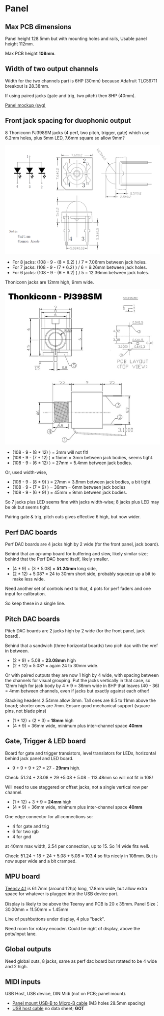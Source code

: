# Panel

## Max PCB dimensions

Panel height 128.5mm but with mounting holes and rails, 
Usable panel height 112mm.

Max PCB height **108mm**.

## Width of two output channels

Width for the two channels part is 6HP (30mm)
because Adafruit TLC59711 breakout is 28.38mm.

If using paired jacks (gate and trig, two pitch)
then 8HP (40mm).

[Panel mockup (svg)](./mock-channel.svg)

## Front jack spacing for duophonic output

8 Thoniconn PJ398SM jacks (4 perf, two pitch, trigger, gate)
which use 6.2mm holes,
plus 5mm LED, 7.6mm square so allow 9mm?

![LED](./img/FD-115TRGB.png)

- For 8 jacks: (108 - 9 - (8 * 6.2) ) / 7 = 7.06mm between jack holes.
- For 7 jacks: (108 - 9 - (7 * 6.2) ) / 6 = 9.26mm between jack holes.
- For 6 jacks: (108 - 9 - (6 * 6.2) ) / 5 = 12.36mm between jack holes.

Thoniconn jacks are 12mm high, 9mm wide.

![Thonkiconn](./img/thonkiconn-pj398sm.jpg)

- (108 - 9 - (8 * 12) ) = 3mm will not fit!
- (108 - 9 - (7 * 12) ) = 15mm = 3mm between jack bodies, seems tight.
- (108 - 9 - (6 * 12) ) = 27mm = 5.4mm between jack bodies.

Or, used width-wise,

- (108 - 9 - (8 * 9) ) = 27mm = 3.8mm between jack bodies, a bit tight.
- (108 - 9 - (7 * 9) ) = 36mm = 6mm between jack bodies
- (108 - 9 - (6 * 9) ) = 45mm = 9mm between jack bodies.

So 7 jacks plus LED seems fine with jacks width-wise;
8 jacks plus LED may be ok but seems tight.

Pairing gate & trig, pitch outs gives effective 6 high,
but now wider.

## Perf DAC boards

Perf DAC boards are 4 jacks high by 2 wide (for the front panel, jack board).

Behind that an op-amp board for buffering and slew, likely similar size;
behind that the Perf DAC board itself, likely smaller.

- (4 * 9) + (3 * 5.08) = **51.24mm** long side,
- (2 * 12) + 5.08? = 24 to 30mm short side, probably squeeze up a bit to make less wide.

Need another set of controls next to that,
4 pots for perf faders and one input for calibration.

So keep these in a single line.

## Pitch DAC boards

Pitch DAC boards are 2 jacks high by 2 wide (for the front panel, jack board).

Behind that a sandwich (three horizontal boards) two pich dac with the vref in between.

- (2 * 9) + 5.08 = **23.08mm** high
- (2 * 12) = 5.08? = again 24 to 30mm wide.

Or with paired outputs they are now 1 high by 4 wide,
with spacing between the channels for visual grouping.
Put the jacks vertically in that case,
so 12mm high for jack body by 4 * 9 = 36mm wide
in 8HP that leaves (40 - 36) = 4mm between channels,
even if jacks but exactly against each other!

Stacking headers 2.54mm allow 3mm.
Tall ones are 8.5 to 11mm above the board; shorter ones are 7mm.
Ensure good mechanical support (square pins, not blade pins)

- (1 * 12) + (2 * 3) = **18mm** high
- (4 * 9) = 36mm wide, minimum plus inter-channel space **40mm**

## Gate, Trigger & LED board

Board for gate and trigger transistors, level translators for LEDs, horizontal behind jack panel and LED board.

- 9 + 9 + 9 + 2? = 27 - **29mm** high.

Check: 51.24 + 23.08 + 29 +5.08 + 5.08 = 113.48mm so will not fit in 108!

Will need to use staggered or offset jacks, not a single vertical row per channel.

- (1 * 12) + 3 + 9 = **24mm** high
- (4 * 9) = 36mm wide, minimum plus inter-channel space **40mm**

One edge connector for all connections so:

- 4 for gate and trig
- 6 for two rgb
- 4 for gnd

at 40mm max width, 2.54 per connection, up to 15. So 14 wide fits well.

Check: 51.24 + 18 + 24 + 5.08 + 5.08 = 103.4 so fits nicely in 108mm.
But is now super wide and a bit cramped.

## MPU board

[Teensy 4.1](https://www.pjrc.com/store/teensy41.html) is 61.7mm (around 12hp) long, 17.8mm wide, but allow extra space for whatever is plugged into the USB device port.

Display is likely to be above the Teensy and PCB is 20 x 35mm.
Panel Size：30.00mm × 11.50mm × 1.45mm

Line of pushbuttons under display, 4 plus "back".

Need room for rotary encoder. Could be right of display, above the pots/input lane.

## Global outputs

Need global outs, 8 jacks, same as perf dac board but rotated to be 4 wide and 2 high.

## MIDI inputs

USB Host, USB device, DIN Midi (not on PCB; panel mount).

- [Panel mount USB-B to Micro-B cable](https://www.sparkfun.com/products/15463)
(M3 holes 28.5mm spacing)
- [USB host cable](https://www.pjrc.com/store/cable_usb_host_t36.html) no data sheet; **GOT**